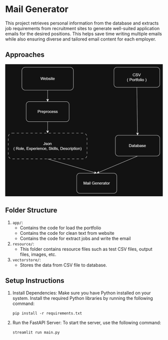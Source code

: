 # Mail Generator
This project retrieves personal information from the database and extracts job requirements from recruitment sites to generate well-suited application emails for the desired positions. This helps save time writing multiple emails while also ensuring diverse and tailored email content for each employer.
## Approaches
![](https://github.com/TranQuocDat0405/mail_gererator/blob/main/app/resource/image.jpg)
## Folder Structure
1. `app/`:
   - Contains the code for load the portfolio
   - Contains the code for clean text from website
   - Contains the code for extract jobs and write the email
2. `resource/`:
   - This folder contains resource files such as test CSV files, output files, images, etc.
3. `vectorstore/`:
   - Stores the data from CSV file to database.
  
## Setup Instructions
1. Install Dependencies: Make sure you have Python installed on your system. Install the required Python libraries by running the following command:
   ```
   pip install -r requirements.txt
   ```
2. Run the FastAPI Server: To start the server, use the following command:
   ```
   streamlit run main.py
   ```
